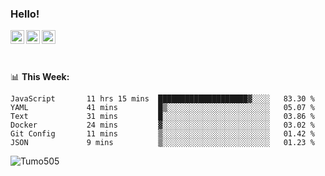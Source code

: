 ### Hello!
<a href="https://www.facebook.com/tumo.kgosiyame">
  <img align="left" alt="Tumo kgosiyame" width="22px" src="https://img.icons8.com/fluency/344/facebook-new.png" />
</a>
<a href="https://twitter.com/Tumo505">
  <img align="left" alt="Tumo kgosiyame | Twitter" width="22px" src="https://img.icons8.com/color/344/twitter.png" />
</a>
<a href="https://www.linkedin.com/in/tumo-kgosiyame-23a696168/">
  <img align="left" alt="Tumo kgosiyame | Linkedin" width="22px" src="https://img.icons8.com/color/344/linkedin-circled.png" />
</a>

<br/>
<br/>
<br/>

📊 **This  Week:**

<!--START_SECTION:waka-->

```text
JavaScript       11 hrs 15 mins  ████████████████████▓░░░░   83.30 %
YAML             41 mins         █▒░░░░░░░░░░░░░░░░░░░░░░░   05.07 %
Text             31 mins         █░░░░░░░░░░░░░░░░░░░░░░░░   03.86 %
Docker           24 mins         ▓░░░░░░░░░░░░░░░░░░░░░░░░   03.02 %
Git Config       11 mins         ▒░░░░░░░░░░░░░░░░░░░░░░░░   01.42 %
JSON             9 mins          ▒░░░░░░░░░░░░░░░░░░░░░░░░   01.23 %
```

<!--END_SECTION:waka-->

 <img align="left" src="https://github-readme-stats.vercel.app/api?username=Tumo505&show_icons=true&theme=gotham" alt="Tumo505" />


